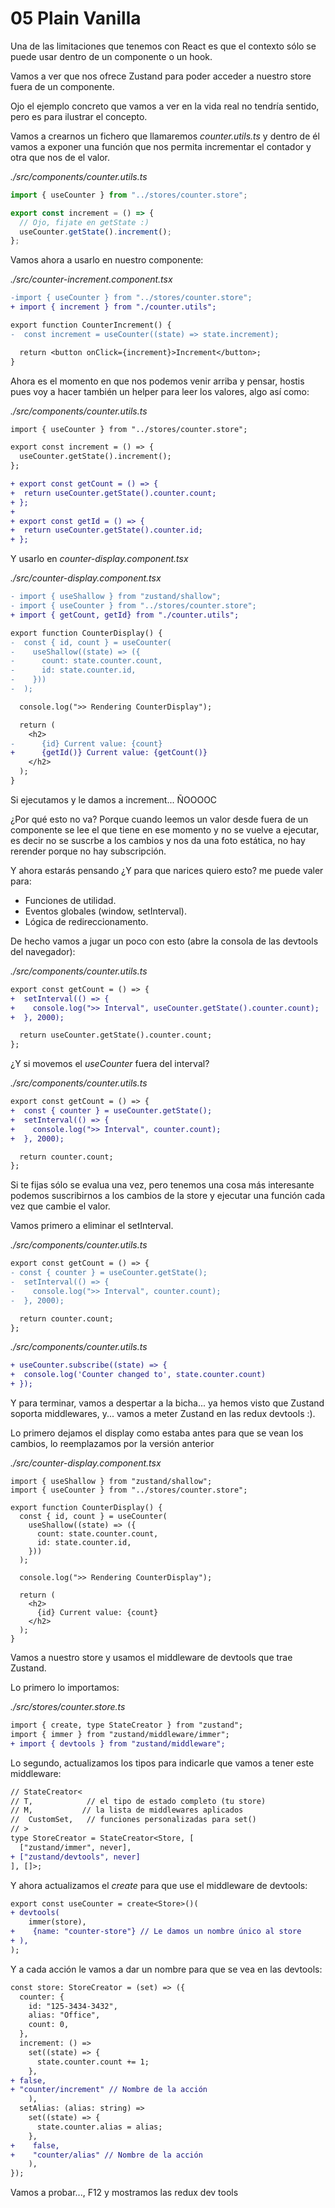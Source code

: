 # 05 Plain Vanilla

Una de las limitaciones que tenemos con React es que el contexto sólo se puede usar dentro de un componente o un hook.

Vamos a ver que nos ofrece Zustand para poder acceder a nuestro store fuera de un componente.

Ojo el ejemplo concreto que vamos a ver en la vida real no tendría sentido, pero es para ilustrar el concepto.

Vamos a crearnos un fichero que llamaremos _counter.utils.ts_ y dentro de él vamos a exponer una función que nos permita incrementar el contador y otra que nos de el valor.

_./src/components/counter.utils.ts_

```ts
import { useCounter } from "../stores/counter.store";

export const increment = () => {
  // Ojo, fijate en getState :)
  useCounter.getState().increment();
};
```

Vamos ahora a usarlo en nuestro componente:

_./src/counter-increment.component.tsx_

```diff
-import { useCounter } from "../stores/counter.store";
+ import { increment } from "./counter.utils";

export function CounterIncrement() {
-  const increment = useCounter((state) => state.increment);

  return <button onClick={increment}>Increment</button>;
}
```

Ahora es el momento en que nos podemos venir arriba y pensar, hostis pues voy a hacer también un helper para leer los valores, algo así como:

_./src/components/counter.utils.ts_

```diff
import { useCounter } from "../stores/counter.store";

export const increment = () => {
  useCounter.getState().increment();
};

+ export const getCount = () => {
+  return useCounter.getState().counter.count;
+ };
+
+ export const getId = () => {
+  return useCounter.getState().counter.id;
+ };
```

Y usarlo en _counter-display.component.tsx_

_./src/counter-display.component.tsx_

```diff
- import { useShallow } from "zustand/shallow";
- import { useCounter } from "../stores/counter.store";
+ import { getCount, getId} from "./counter.utils";

export function CounterDisplay() {
-  const { id, count } = useCounter(
-    useShallow((state) => ({
-      count: state.counter.count,
-      id: state.counter.id,
-    }))
-  );

  console.log(">> Rendering CounterDisplay");

  return (
    <h2>
-      {id} Current value: {count}
+      {getId()} Current value: {getCount()}
    </h2>
  );
}
```

Si ejecutamos y le damos a increment... ÑOOOOC

¿Por qué esto no va? Porque cuando leemos un valor desde fuera de un componente se lee el que tiene en ese momento y no se vuelve a ejecutar, es decir no se suscrbe a los cambios y nos da una foto estática, no hay rerender porque no hay subscripción.

Y ahora estarás pensando ¿Y para que narices quiero esto? me puede valer para:

- Funciones de utilidad.
- Eventos globales (window, setInterval).
- Lógica de redireccionamento.

De hecho vamos a jugar un poco con esto (abre la consola de las devtools del navegador):

_./src/components/counter.utils.ts_

```diff
export const getCount = () => {
+  setInterval(() => {
+    console.log(">> Interval", useCounter.getState().counter.count);
+  }, 2000);

  return useCounter.getState().counter.count;
};
```

¿Y si movemos el _useCounter_ fuera del interval?

_./src/components/counter.utils.ts_

```diff
export const getCount = () => {
+  const { counter } = useCounter.getState();
+  setInterval(() => {
+    console.log(">> Interval", counter.count);
+  }, 2000);

  return counter.count;
};
```

Si te fijas sólo se evalua una vez, pero tenemos una cosa más interesante podemos suscribirnos a los cambios de la store y ejecutar una función cada vez que cambie el valor.

Vamos primero a eliminar el setInterval.

_./src/components/counter.utils.ts_

```diff
export const getCount = () => {
- const { counter } = useCounter.getState();
-  setInterval(() => {
-    console.log(">> Interval", counter.count);
-  }, 2000);

  return counter.count;
};
```

_./src/components/counter.utils.ts_

```diff
+ useCounter.subscribe((state) => {
+  console.log('Counter changed to', state.counter.count)
+ });
```

Y para terminar, vamos a despertar a la bicha... ya hemos visto que Zustand soporta middlewares, y... vamos a meter Zustand en las redux devtools :).

Lo primero dejamos el display como estaba antes para que se vean los cambios, lo reemplazamos por la versión anterior

_./src/counter-display.component.tsx_

```tsx
import { useShallow } from "zustand/shallow";
import { useCounter } from "../stores/counter.store";

export function CounterDisplay() {
  const { id, count } = useCounter(
    useShallow((state) => ({
      count: state.counter.count,
      id: state.counter.id,
    }))
  );

  console.log(">> Rendering CounterDisplay");

  return (
    <h2>
      {id} Current value: {count}
    </h2>
  );
}
```

Vamos a nuestro store y usamos el middleware de devtools que trae Zustand.

Lo primero lo importamos:

_./src/stores/counter.store.ts_

```diff
import { create, type StateCreator } from "zustand";
import { immer } from "zustand/middleware/immer";
+ import { devtools } from "zustand/middleware";
```

Lo segundo, actualizamos los tipos para indicarle que vamos a tener este middleware:

```diff
// StateCreator<
// T,            // el tipo de estado completo (tu store)
// M,           // la lista de middlewares aplicados
//  CustomSet,   // funciones personalizadas para set()
// >
type StoreCreator = StateCreator<Store, [
  ["zustand/immer", never],
+ ["zustand/devtools", never]
], []>;
```

Y ahora actualizamos el _create<Store>_ para que use el middleware de devtools:

```diff
export const useCounter = create<Store>()(
+ devtools(
    immer(store),
+    {name: "counter-store"} // Le damos un nombre único al store
+ ),
);
```

Y a cada acción le vamos a dar un nombre para que se vea en las devtools:

```diff
const store: StoreCreator = (set) => ({
  counter: {
    id: "125-3434-3432",
    alias: "Office",
    count: 0,
  },
  increment: () =>
    set((state) => {
      state.counter.count += 1;
    },
+ false,
+ "counter/increment" // Nombre de la acción
    ),
  setAlias: (alias: string) =>
    set((state) => {
      state.counter.alias = alias;
    },
+    false,
+    "counter/alias" // Nombre de la acción
    ),
});
```

Vamos a probar..., F12 y mostramos las redux dev tools

